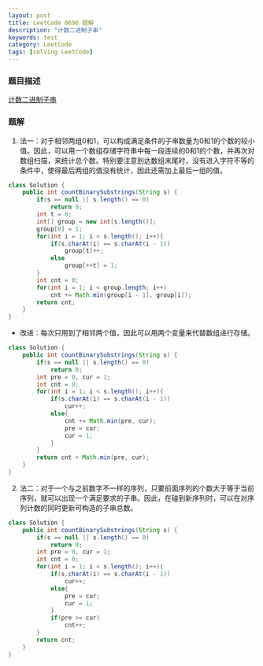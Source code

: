 ```yaml
---
layout: post
title: LeetCode 0696 题解
description: "计数二进制子串"
keywords: test
category: LeetCode
tags: [solving LeetCode]
---
```


### 题目描述
[计数二进制子串](https://leetcode-cn.com/problems/count-binary-substrings/)

### 题解
1. 法一：对于相邻两组0和1，可以构成满足条件的子串数量为0和1的个数的较小值。因此，可以用一个数组存储字符串中每一段连续的0和1的个数，并再次对数组扫描，来统计总个数。特别要注意到达数组末尾时，没有进入字符不等的条件中，使得最后两组的值没有统计，因此还需加上最后一组的值。
```java
class Solution {
    public int countBinarySubstrings(String s) {
        if(s == null || s.length() == 0)
            return 0;
        int t = 0;
        int[] group = new int[s.length()];
        group[0] = 1;
        for(int i = 1; i < s.length(); i++){
            if(s.charAt(i) == s.charAt(i - 1))
                group[t]++;
            else
                group[++t] = 1;
        }
        int cnt = 0;
        for(int i = 1; i < group.length; i++)
            cnt += Math.min(group[i - 1], group[i]);
        return cnt;
    }
}
```
* 改进：每次只用到了相邻两个值，因此可以用两个变量来代替数组进行存储。
```java
class Solution {
    public int countBinarySubstrings(String s) {
        if(s == null || s.length() == 0)
            return 0;
        int pre = 0, cur = 1;
        int cnt = 0;
        for(int i = 1; i < s.length(); i++){
            if(s.charAt(i) == s.charAt(i - 1))
                cur++;
            else{
                cnt += Math.min(pre, cur);
                pre = cur;
                cur = 1;
            }
        }
        return cnt + Math.min(pre, cur);
    }
}
```
2. 法二：对于一个与之前数字不一样的序列，只要前面序列的个数大于等于当前序列，就可以出现一个满足要求的子串。因此，在碰到新序列时，可以在对序列计数的同时更新可构造的子串总数。
```java
class Solution {
    public int countBinarySubstrings(String s) {
        if(s == null || s.length() == 0)
            return 0;
        int pre = 0, cur = 1;
        int cnt = 0;
        for(int i = 1; i < s.length(); i++){
            if(s.charAt(i) == s.charAt(i - 1))
                cur++;
            else{
                pre = cur;
                cur = 1;
            }
            if(pre >= cur)
                cnt++;
        }
        return cnt;
    }
}
```